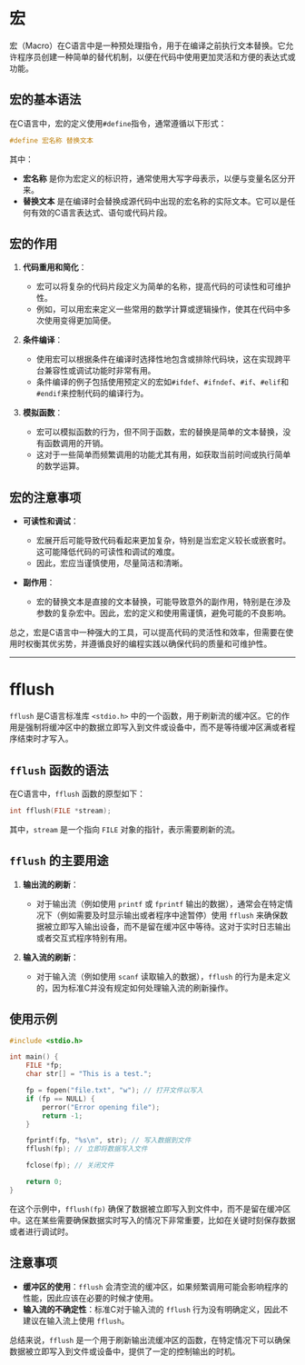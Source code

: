# 宏
宏（Macro）在C语言中是一种预处理指令，用于在编译之前执行文本替换。它允许程序员创建一种简单的替代机制，以便在代码中使用更加灵活和方便的表达式或功能。
## 宏的基本语法

在C语言中，宏的定义使用`#define`指令，通常遵循以下形式：

```c
#define 宏名称 替换文本
```

其中：
- **宏名称** 是你为宏定义的标识符，通常使用大写字母表示，以便与变量名区分开来。
- **替换文本** 是在编译时会替换成源代码中出现的宏名称的实际文本。它可以是任何有效的C语言表达式、语句或代码片段。

## 宏的作用

1. **代码重用和简化**：
   - 宏可以将复杂的代码片段定义为简单的名称，提高代码的可读性和可维护性。
   - 例如，可以用宏来定义一些常用的数学计算或逻辑操作，使其在代码中多次使用变得更加简便。

2. **条件编译**：
   - 使用宏可以根据条件在编译时选择性地包含或排除代码块，这在实现跨平台兼容性或调试功能时非常有用。
   - 条件编译的例子包括使用预定义的宏如`#ifdef`、`#ifndef`、`#if`、`#elif`和`#endif`来控制代码的编译行为。

3. **模拟函数**：
   - 宏可以模拟函数的行为，但不同于函数，宏的替换是简单的文本替换，没有函数调用的开销。
   - 这对于一些简单而频繁调用的功能尤其有用，如获取当前时间或执行简单的数学运算。

## 宏的注意事项

- **可读性和调试**：
  - 宏展开后可能导致代码看起来更加复杂，特别是当宏定义较长或嵌套时。这可能降低代码的可读性和调试的难度。
  - 因此，宏应当谨慎使用，尽量简洁和清晰。

- **副作用**：
  - 宏的替换文本是直接的文本替换，可能导致意外的副作用，特别是在涉及参数的复杂宏中。因此，宏的定义和使用需谨慎，避免可能的不良影响。

总之，宏是C语言中一种强大的工具，可以提高代码的灵活性和效率，但需要在使用时权衡其优劣势，并遵循良好的编程实践以确保代码的质量和可维护性。

---
# fflush
`fflush` 是C语言标准库 `<stdio.h>` 中的一个函数，用于刷新流的缓冲区。它的作用是强制将缓冲区中的数据立即写入到文件或设备中，而不是等待缓冲区满或者程序结束时才写入。

## `fflush` 函数的语法

在C语言中，`fflush` 函数的原型如下：

```c
int fflush(FILE *stream);
```

其中，`stream` 是一个指向 `FILE` 对象的指针，表示需要刷新的流。

## `fflush` 的主要用途

1. **输出流的刷新**：
   - 对于输出流（例如使用 `printf` 或 `fprintf` 输出的数据），通常会在特定情况下（例如需要及时显示输出或者程序中途暂停）使用 `fflush` 来确保数据被立即写入输出设备，而不是留在缓冲区中等待。这对于实时日志输出或者交互式程序特别有用。

2. **输入流的刷新**：
   - 对于输入流（例如使用 `scanf` 读取输入的数据），`fflush` 的行为是未定义的，因为标准C并没有规定如何处理输入流的刷新操作。

## 使用示例

```c
#include <stdio.h>

int main() {
    FILE *fp;
    char str[] = "This is a test.";

    fp = fopen("file.txt", "w"); // 打开文件以写入
    if (fp == NULL) {
        perror("Error opening file");
        return -1;
    }

    fprintf(fp, "%s\n", str); // 写入数据到文件
    fflush(fp); // 立即将数据写入文件

    fclose(fp); // 关闭文件

    return 0;
}
```

在这个示例中，`fflush(fp)` 确保了数据被立即写入到文件中，而不是留在缓冲区中。这在某些需要确保数据实时写入的情况下非常重要，比如在关键时刻保存数据或者进行调试时。

## 注意事项

- **缓冲区的使用**：`fflush` 会清空流的缓冲区，如果频繁调用可能会影响程序的性能，因此应该在必要的时候才使用。
- **输入流的不确定性**：标准C对于输入流的 `fflush` 行为没有明确定义，因此不建议在输入流上使用 `fflush`。

总结来说，`fflush` 是一个用于刷新输出流缓冲区的函数，在特定情况下可以确保数据被立即写入到文件或设备中，提供了一定的控制输出的时机。